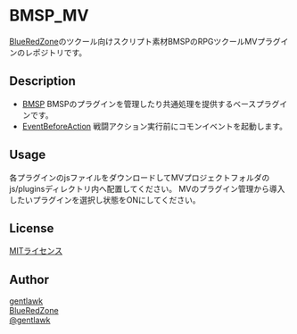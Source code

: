 # BMSP_MV

[BlueRedZone](http://blueredzone.com)のツクール向けスクリプト素材BMSPのRPGツクールMVプラグインのレポジトリです。

## Description

* [BMSP](BMSP)
BMSPのプラグインを管理したり共通処理を提供するベースプラグインです。
* [EventBeforeAction](EventBeforeAction)
戦闘アクション実行前にコモンイベントを起動します。

## Usage

各プラグインのjsファイルをダウンロードしてMVプロジェクトフォルダのjs/pluginsディレクトリ内へ配置してください。
MVのプラグイン管理から導入したいプラグインを選択し状態をONにしてください。

## License

[MITライセンス](LICENSE)

## Author

[gentlawk](https://github.com/gentlawk)  
[BlueRedZone](http://blueredzone.com)  
[@gentlawk](https://twitter.com/gentlawk)
